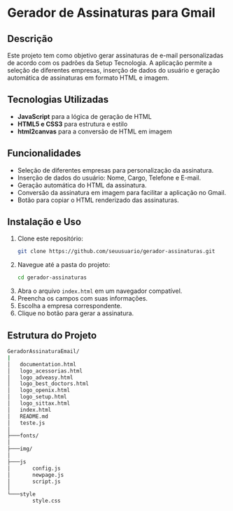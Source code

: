 # Gerador de Assinaturas para Gmail

## Descrição
Este projeto tem como objetivo gerar assinaturas de e-mail personalizadas de acordo com os padrões da Setup Tecnologia. A aplicação permite a seleção de diferentes empresas, inserção de dados do usuário e geração automática de assinaturas em formato HTML e imagem.

## Tecnologias Utilizadas
- **JavaScript** para a lógica de geração de HTML
- **HTML5 e CSS3** para estrutura e estilo
- **html2canvas** para a conversão de HTML em imagem

## Funcionalidades
- Seleção de diferentes empresas para personalização da assinatura.
- Inserção de dados do usuário: Nome, Cargo, Telefone e E-mail.
- Geração automática do HTML da assinatura.
- Conversão da assinatura em imagem para facilitar a aplicação no Gmail.
- Botão para copiar o HTML renderizado das assinaturas.

## Instalação e Uso
1. Clone este repositório:
   ```sh
   git clone https://github.com/seuusuario/gerador-assinaturas.git
   ```
2. Navegue até a pasta do projeto:
   ```sh
   cd gerador-assinaturas
   ```
3. Abra o arquivo `index.html` em um navegador compatível.
4. Preencha os campos com suas informações.
5. Escolha a empresa correspondente.
6. Clique no botão para gerar a assinatura.

## Estrutura do Projeto
````bash 
GeradorAssinaturaEmail/
|
│   documentation.html
│   logo_acessorias.html
│   logo_adveasy.html
│   logo_best_doctors.html
│   logo_openix.html
│   logo_setup.html
│   logo_sittax.html
│   index.html
│   README.md
│   teste.js
│
├───fonts/
│
├───img/
│
├───js
│       config.js
│       newpage.js
│       script.js
│
└───style
        style.css
````